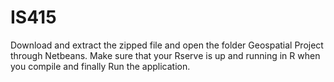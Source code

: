 IS415
=====
Download and extract the zipped file and open the folder Geospatial Project through Netbeans.
Make sure that your Rserve is up and running in R when you compile and finally Run the application.
